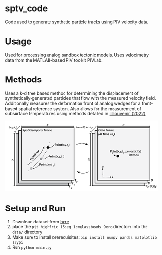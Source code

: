 # sptv_code
Code used to generate synthetic particle tracks using PIV velocity data.

# Usage
Used for processing analog sandbox tectonic models. Uses velocimetry data from the MATLAB-based PIV toolkit PIVLab.

# Methods
Uses a k-d tree based method for determining the displacement of synthetically-generated particles that flow with the measured velocity field. Additionally measures the deformation front of analog wedges for a front-based spatial reference system.
Also allows for the measurement of subsurface temperatures using methods detailed in [Thouvenin (2022)](https://hammer.purdue.edu/articles/thesis/THE_IMPACT_OF_EROSION_ON_EXHUMATION_AND_STRUCTURAL_CONFIGURATION_IN_MOUNTAIN_BELTS_INSIGHTS_FROM_IMAGE_VELOCIMETRY_ANALYSIS_OF_COULOMB_WEDGE_MODELS/20371848).

![alt text](https://github.com/phialahydrite/sptv_code/blob/main/example.png)

# Setup and Run

 1. Download dataset from [here](link-to-data-on-dropbox-or-whatever)
 2. place the `pjt_highfric_15deg_1cmglassbeads_9ero` directory into the `data/` directory
 3. Make sure to install prerequisites:
    ```pip install numpy pandas matplotlib scypi```
 4. Run `python main.py`
